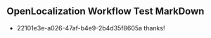 ## OpenLocalization Workflow Test MarkDown
* 22101e3e-a026-47af-b4e9-2b4d35f8605a 
thanks!<!--HONumber=Mar16_HO2-->
